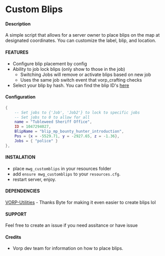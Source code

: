 # Custom Blips

#### Description

A simple script that allows for a server owner to place blips on the map at designated coordinates. You can customize the label, blip, and location.

#### FEATURES

- Configure blip placement by config
- Ability to job lock blips (only show to those in the job)
  - Switching Jobs will remove or activate blips based on new job
  - Uses the same job switch event that vorp_crafting checks
- Select your blip by hash. You can find the blip ID's [here](https://filmcrz.github.io/blips/)

#### Configuration

```lua
{
    -- Set jobs to {'Job', 'Job2'} to lock to specific jobs
    -- Set jobs to 0 to allow for all
    name = "Tubleweed Sheriff Office",
    ID = 1047294027,
    BlipName = "blip_mp_bounty_hunter_introduction",
    Pos = {x = -5529.71, y = -2927.65, z = -1.36},
    Jobs = { "police" }
},
```

#### INSTALATION

- place `mwg_customblips` in your resources folder
- add `ensure mwg_customblips` to your `resources.cfg`.
- restart server, enjoy.

#### DEPENDENCIES

[VORP-Utilities](https://github.com/VORPCORE/vorp_utils) - Thanks Byte for making it even easier to create blips lol

#### SUPPORT

Feel free to create an issue if you need assitance or have issue

#### Credits

- Vorp dev team for information on how to place blips.
